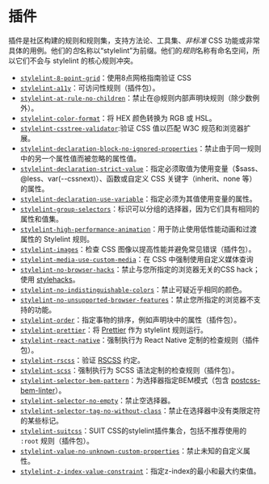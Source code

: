 # 插件

插件是社区构建的规则和规则集，支持方法论、工具集、*非标准* CSS 功能或非常具体的用例。他们的*包*名称以“stylelint”为前缀。他们的*规则*名称有命名空间，所以它们不会与 stylelint 的核心规则冲突。

-   [`stylelint-8-point-grid`](https://github.com/dcrtantuco/stylelint-8-point-grid)：使用8点网格指南验证 CSS
-   [`stylelint-a11y`](https://github.com/YozhikM/stylelint-a11y)：可访问性规则（插件包）。
-   [`stylelint-at-rule-no-children`](https://github.com/adityavm/stylelint-at-rule-no-children)：禁止在@规则内部声明块规则（除少数例外）。
-   [`stylelint-color-format`](https://github.com/filipekiss/stylelint-color-format)：将 HEX 颜色转换为 RGB 或 HSL。
-   [`stylelint-csstree-validator`](https://github.com/csstree/stylelint-validator):验证 CSS 值以匹配 W3C 规范和浏览器扩展。
-   [`stylelint-declaration-block-no-ignored-properties`](https://github.com/kristerkari/stylelint-declaration-block-no-ignored-properties)：禁止由于同一规则中的另一个属性值而被忽略的属性值。
-   [`stylelint-declaration-strict-value`](https://github.com/AndyOGo/stylelint-declaration-strict-value)：指定必须取值为使用变量（$sass、@less、var(--cssnext)）、函数或自定义 CSS 关键字（inherit、none 等）的属性。
-   [`stylelint-declaration-use-variable`](https://github.com/sh-waqar/stylelint-declaration-use-variable)：指定必须为其值使用变量的属性。
-   [`stylelint-group-selectors`](https://github.com/ssivanatarajan/stylelint-group-selectors)：标识可以分组的选择器，因为它们具有相同的属性和值集。
-   [`stylelint-high-performance-animation`](https://github.com/kristerkari/stylelint-high-performance-animation)：用于防止使用低性能动画和过渡属性的 Stylelint 规则。
-   [`stylelint-images`](https://github.com/ramasilveyra/stylelint-images)：检查 CSS 图像以提高性能并避免常见错误（插件包）。
-   [`stylelint-media-use-custom-media`](https://github.com/csstools/stylelint-media-use-custom-media)：在 CSS 中强制使用自定义媒体查询
-   [`stylelint-no-browser-hacks`](https://github.com/Slamdunk/stylelint-no-browser-hacks)：禁止与您所指定的浏览器无关的CSS hack；使用 [stylehacks](https://github.com/ben-eb/stylehacks)。
-   [`stylelint-no-indistinguishable-colors`](https://github.com/ierhyna/stylelint-no-indistinguishable-colors)：禁止可疑近乎相同的颜色。
-   [`stylelint-no-unsupported-browser-features`](https://github.com/ismay/stylelint-no-unsupported-browser-features)：禁止您所指定的浏览器不支持的功能。
-   [`stylelint-order`](https://github.com/hudochenkov/stylelint-order)：指定事物的排序，例如声明块中的属性（插件包）。
-   [`stylelint-prettier`](https://github.com/prettier/stylelint-prettier)：将 [Prettier](https://prettier.io/) 作为 stylelint 规则运行。
-   [`stylelint-react-native`](https://github.com/kristerkari/stylelint-react-native)：强制执行为 React Native 定制的检查规则（插件包）。
-   [`stylelint-rscss`](https://github.com/rstacruz/stylelint-rscss)：验证 [RSCSS](http://rscss.io) 约定。
-   [`stylelint-scss`](https://github.com/kristerkari/stylelint-scss)：强制执行为 SCSS 语法定制的检查规则（插件包）。
-   [`stylelint-selector-bem-pattern`](https://github.com/davidtheclark/stylelint-selector-bem-pattern)：为选择器指定BEM模式（包含 [postcss-bem-linter](https://github.com/postcss/postcss-bem-linter)）。
-   [`stylelint-selector-no-empty`](https://github.com/ssivanatarajan/stylelint-selector-no-empty)：禁止空选择器。
-   [`stylelint-selector-tag-no-without-class`](https://github.com/Moxio/stylelint-selector-tag-no-without-class)：禁止在选择器中没有类限定符的某些标记。
-   [`stylelint-suitcss`](https://github.com/suitcss/stylelint-suitcss)：SUIT CSS的stylelint插件集合，包括不推荐使用的 `:root` 规则（插件包）。
-   [`stylelint-value-no-unknown-custom-properties`](https://github.com/csstools/stylelint-value-no-unknown-custom-properties)：禁止未知的自定义属性。
-   [`stylelint-z-index-value-constraint`](https://github.com/kristerkari/stylelint-z-index-value-constraint)：指定z-index的最小和最大约束值。
